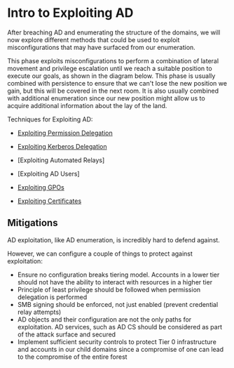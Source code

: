 # Intro to Exploiting AD

After breaching AD and enumerating the structure of the domains, we will now explore different methods that could be used to exploit misconfigurations that may have surfaced from our enumeration.  

This phase exploits misconfigurations to perform a combination of lateral movement and privilege escalation until we reach a suitable position to execute our goals, as shown in the diagram below. This phase is usually combined with persistence to ensure that we can't lose the new position we gain, but this will be covered in the next room. It is also usually combined with additional enumeration since our new position might allow us to acquire additional information about the lay of the land.  

Techniques for Exploiting AD:  

- [Exploiting Permission Delegation](https://github.com/CyberCJ1999/Hacking_Notes/blob/main/Active%20Directory/Exploiting%20AD/Exploiting%20Permission%20Delegation.md)

- [Exploiting Kerberos Delegation](https://github.com/CyberCJ1999/Hacking_Notes/blob/main/Active%20Directory/Exploiting%20AD/Exploiting%20Kerberos%20Delegation.md)

- [Exploiting Automated Relays]

- [Exploiting AD Users]

- [Exploiting GPOs](https://github.com/CyberCJ1999/Hacking_Notes/blob/main/Active%20Directory/Exploiting%20AD/Exploiting%20GPOs.md)

- [Exploiting Certificates](https://github.com/CyberCJ1999/Hacking_Notes/blob/main/Active%20Directory/Exploiting%20AD/Exploiting%20Certificates.md)

## Mitigations
AD exploitation, like AD enumeration, is incredibly hard to defend against.  

However, we can configure a couple of things to protect against exploitation:
- Ensure no configuration breaks tiering model. Accounts in a lower tier should not have the ability to interact with resources in a higher tier  
- Principle of least privilege should be followed when permission delegation is performed
- SMB signing should be enforced, not just enabled (prevent credential relay attempts)
- AD objects and their configuration are not the only paths for exploitation. AD services, such as AD CS should be considered as part of the attack surface and secured
- Implement sufficient security controls to protect Tier 0 infrastructure and accounts in our child domains since a compromise of one can lead to the compromise of the entire forest